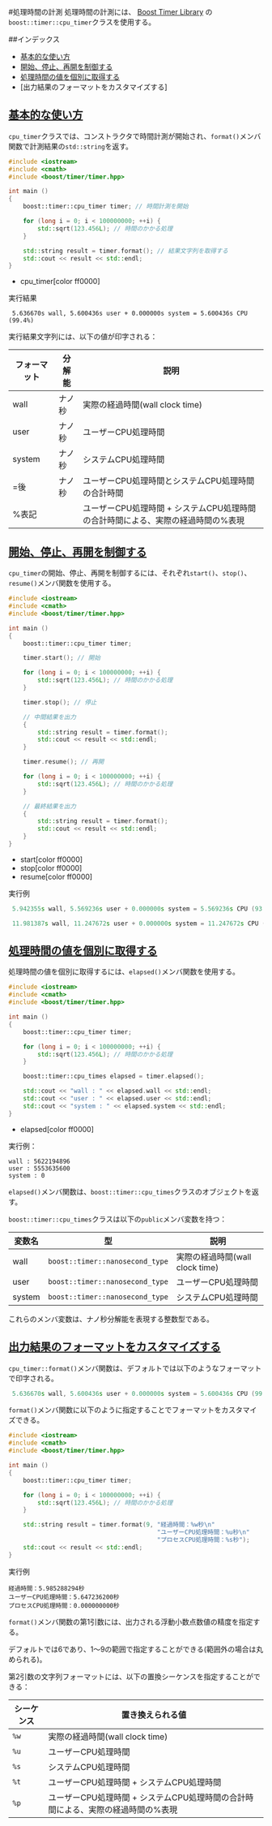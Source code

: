 #処理時間の計測
処理時間の計測には、 [Boost Timer Library](http://www.boost.org/doc/libs/release/libs/timer/doc/index.html) の`boost::timer::cpu_timer`クラスを使用する。


##インデックス
- [基本的な使い方](#basic-usage)
- [開始、停止、再開を制御する](#start-stop-resume)
- [処理時間の値を個別に取得する](#elapsed-values)
- [出力結果のフォーマットをカスタマイズする]


## <a name="basic-usage" href="#basic-usage">基本的な使い方</a>
`cpu_timer`クラスでは、コンストラクタで時間計測が開始され、`format()`メンバ関数で計測結果の`std::string`を返す。

```cpp
#include <iostream>
#include <cmath>
#include <boost/timer/timer.hpp>

int main ()
{
    boost::timer::cpu_timer timer; // 時間計測を開始

    for (long i = 0; i < 100000000; ++i) {
        std::sqrt(123.456L); // 時間のかかる処理
    }

    std::string result = timer.format(); // 結果文字列を取得する
    std::cout << result << std::endl;
}
```
* cpu_timer[color ff0000]

実行結果
```
 5.636670s wall, 5.600436s user + 0.000000s system = 5.600436s CPU (99.4%)
```

実行結果文字列には、以下の値が印字される：

| フォーマット | 分解能 | 説明 |
|--------------|--------|---------------------------------|
| wall         | ナノ秒 | 実際の経過時間(wall clock time) |
| user         | ナノ秒 | ユーザーCPU処理時間 |
| system       | ナノ秒 | システムCPU処理時間 |
| =後          | ナノ秒 | ユーザーCPU処理時間とシステムCPU処理時間の合計時間 |
| %表記        |        | ユーザーCPU処理時間 + システムCPU処理時間の合計時間による、実際の経過時間の%表現 |


## <a name="start-stop-resume" href="#start-stop-resume">開始、停止、再開を制御する</a>
`cpu_timer`の開始、停止、再開を制御するには、それぞれ`start()`、`stop()`、`resume()`メンバ関数を使用する。

```cpp
#include <iostream>
#include <cmath>
#include <boost/timer/timer.hpp>

int main ()
{
    boost::timer::cpu_timer timer;

    timer.start(); // 開始

    for (long i = 0; i < 100000000; ++i) {
        std::sqrt(123.456L); // 時間のかかる処理
    }

    timer.stop(); // 停止

    // 中間結果を出力
    {
        std::string result = timer.format();
        std::cout << result << std::endl;
    }

    timer.resume(); // 再開

    for (long i = 0; i < 100000000; ++i) {
        std::sqrt(123.456L); // 時間のかかる処理
    }

    // 最終結果を出力
    {
        std::string result = timer.format();
        std::cout << result << std::endl;
    }
}
```
* start[color ff0000]
* stop[color ff0000]
* resume[color ff0000]

実行例
```cpp
 5.942355s wall, 5.569236s user + 0.000000s system = 5.569236s CPU (93.7%)

 11.981387s wall, 11.247672s user + 0.000000s system = 11.247672s CPU (93.9%)
```


## <a name="elapsed-values" href="#elapsed-values">処理時間の値を個別に取得する</a>
処理時間の値を個別に取得するには、`elapsed()`メンバ関数を使用する。

```cpp
#include <iostream>
#include <cmath>
#include <boost/timer/timer.hpp>

int main ()
{
    boost::timer::cpu_timer timer;

    for (long i = 0; i < 100000000; ++i) {
        std::sqrt(123.456L); // 時間のかかる処理
    }

    boost::timer::cpu_times elapsed = timer.elapsed();

    std::cout << "wall : " << elapsed.wall << std::endl;
    std::cout << "user : " << elapsed.user << std::endl;
    std::cout << "system : " << elapsed.system << std::endl;
}
```
* elapsed[color ff0000]

実行例：
```
wall : 5622194896
user : 5553635600
system : 0
```

`elapsed()`メンバ関数は、`boost::timer::cpu_times`クラスのオブジェクトを返す。

`boost::timer::cpu_times`クラスは以下の`public`メンバ変数を持つ：

| 変数名 | 型 | 説明 |
|--------|------------------------------|-------------------------|
| wall   | `boost::timer::nanosecond_type` | 実際の経過時間(wall clock time) |
| user   | `boost::timer::nanosecond_type` | ユーザーCPU処理時間 |
| system | `boost::timer::nanosecond_type` | システムCPU処理時間 |

これらのメンバ変数は、ナノ秒分解能を表現する整数型である。


## <a name="customize-format" href="#customize-format">出力結果のフォーマットをカスタマイズする</a>
`cpu_timer::format()`メンバ関数は、デフォルトでは以下のようなフォーマットで印字される。

```cpp
 5.636670s wall, 5.600436s user + 0.000000s system = 5.600436s CPU (99.4%)
```

`format()`メンバ関数に以下のように指定することでフォーマットをカスタマイズできる。

```cpp
#include <iostream>
#include <cmath>
#include <boost/timer/timer.hpp>

int main ()
{
    boost::timer::cpu_timer timer;

    for (long i = 0; i < 100000000; ++i) {
        std::sqrt(123.456L); // 時間のかかる処理
    }

    std::string result = timer.format(9, "経過時間：%w秒\n"
                                         "ユーザーCPU処理時間：%u秒\n"
                                         "プロセスCPU処理時間：%s秒");
    std::cout << result << std::endl;
}
```

実行例
```
経過時間：5.985288294秒
ユーザーCPU処理時間：5.647236200秒
プロセスCPU処理時間：0.000000000秒
```

`format()`メンバ関数の第1引数には、出力される浮動小数点数値の精度を指定する。

デフォルトでは6であり、1～9の範囲で指定することができる(範囲外の場合は丸められる)。

第2引数の文字列フォーマットには、以下の置換シーケンスを指定することができる：

| シーケンス | 置き換えられる値 |
|------|----------------------------------------------|
| `%w` | 実際の経過時間(wall clock time) |
| `%u` | ユーザーCPU処理時間 |
| `%s` | システムCPU処理時間 |
| `%t` | ユーザーCPU処理時間 + システムCPU処理時間 |
| `%p` | ユーザーCPU処理時間 + システムCPU処理時間の合計時間による、実際の経過時間の%表現 |



